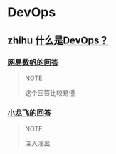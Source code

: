 # DevOps

## zhihu [什么是DevOps？](https://www.zhihu.com/question/58702398)



### [网易数帆的回答](https://www.zhihu.com/question/58702398/answer/235777073) 

> NOTE: 
>
> 这个回答比较易懂



### [小龙飞的回答](https://www.zhihu.com/question/58702398/answer/1755254160) 

> NOTE: 
>
> 深入浅出